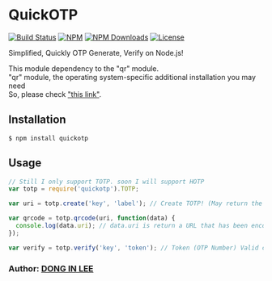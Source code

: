 # QuickOTP

[![Build Status](https://travis-ci.org/donginl/quickotp.svg?branch=master)](https://travis-ci.org/donginl/quickotp)
[![NPM](https://img.shields.io/npm/v/quickotp.svg)](https://npmjs.org/package/quickotp)
[![NPM Downloads](https://img.shields.io/npm/dm/quickotp.svg)](https://npmjs.org/package/quickotp)
[![License](https://img.shields.io/badge/license-MIT-yellow.svg)]()

Simplified, Quickly OTP Generate, Verify on Node.js!

This module dependency to the "qr" module.<br>
"qr" module, the operating system-specific additional installation you may need<br>
So, please check ["this link"](https://www.npmjs.com/package/qr).

## Installation
```
$ npm install quickotp
```

## Usage

```js
// Still I only support TOTP. soon I will support HOTP
var totp = require('quickotp').TOTP;

var uri = totp.create('key', 'label'); // Create TOTP! (May return the URL with "otpauth" schema)

var qrcode = totp.qrcode(uri, function(data) {
  console.log(data.uri); // data.uri is return a URL that has been encoded QRCode in Base64. (Content-Type: image/png)
});

var verify = totp.verify('key', 'token'); // Token (OTP Number) Valid check (If valid : return to 'true', invalid : return to false)
```

### Author: [DONG IN LEE](https://github.com/donginl)
